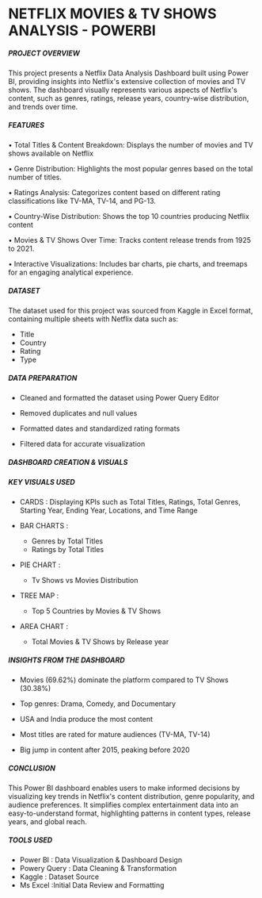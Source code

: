 # NETFLIX MOVIES & TV SHOWS ANALYSIS - POWERBI #
##### PROJECT OVERVIEW #####
This project presents a Netflix Data Analysis Dashboard built using Power BI, providing insights into Netflix's extensive collection of movies and TV shows. The dashboard visually represents various aspects of Netflix's content, such as genres, ratings, release years, country-wise distribution, and trends over time.

##### FEATURES #####
•	Total Titles & Content Breakdown: Displays the number of movies and TV shows available on Netflix

•	Genre Distribution: Highlights the most popular genres based on the total number of titles.

•	Ratings Analysis: Categorizes content based on different rating classifications like TV-MA, TV-14, and PG-13.

•	Country-Wise Distribution: Shows the top 10 countries producing Netflix content

•	Movies & TV Shows Over Time: Tracks content release trends from 1925 to 2021.

•	Interactive Visualizations: Includes bar charts, pie charts, and treemaps for an engaging analytical experience.
##### DATASET #####
The dataset used for this project was sourced from Kaggle in Excel format, containing multiple sheets with Netflix data such as:

- Title
- Country
- Rating
- Type
##### DATA PREPARATION #####

- Cleaned and formatted the dataset using Power Query Editor

- Removed duplicates and null values

- Formatted dates and standardized rating formats

- Filtered data for accurate visualization

##### DASHBOARD CREATION & VISUALS #####

##### KEY VISUALS USED #####

- CARDS : Displaying KPIs such as Total Titles, Ratings, Total Genres, Starting Year, Ending Year, Locations, and Time Range
 
- BAR CHARTS :
    - Genres by Total Titles
    - Ratings by Total Titles
      
- PIE CHART :
    - Tv Shows vs Movies Distribution

- TREE MAP :
     - Top 5 Countries by Movies & TV Shows

- AREA CHART :
     - Total Movies & TV Shows by Release year

##### INSIGHTS FROM THE DASHBOARD #####
- Movies (69.62%) dominate the platform compared to TV Shows (30.38%)

- Top genres: Drama, Comedy, and Documentary

- USA and India produce the most content

- Most titles are rated for mature audiences (TV-MA, TV-14)

- Big jump in content after 2015, peaking before 2020

##### CONCLUSION #####
This Power BI dashboard enables users to make informed decisions by visualizing key trends in Netflix's content distribution, genre popularity, and audience preferences. It simplifies complex entertainment data into an easy-to-understand format, highlighting patterns in content types, release years, and global reach.

##### TOOLS USED #####
- Power BI : Data Visualization & Dashboard Design
- Powery Query : Data Cleaning & Transformation
- Kaggle : Dataset Source
- Ms Excel :Initial Data Review and Formatting 

